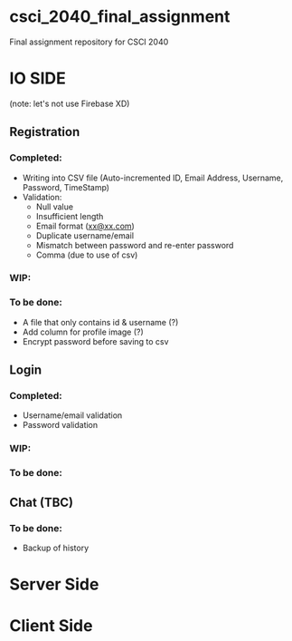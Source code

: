 # csci_2040_final_assignment
Final assignment repository for CSCI 2040


# IO SIDE 

(note: let's not use Firebase XD)

## Registration
### Completed:
- Writing into CSV file (Auto-incremented ID, Email Address, Username, Password, TimeStamp)
- Validation:
    - Null value
    - Insufficient length
    - Email format (xx@xx.com)
    - Duplicate username/email
    - Mismatch between password and re-enter password
    - Comma (due to use of csv)
### WIP:
### To be done:
- A file that only contains id & username (?)
- Add column for profile image (?)
- Encrypt password before saving to csv


## Login 
### Completed:
- Username/email validation
- Password validation
### WIP:
### To be done:


## Chat (TBC)
### To be done:
- Backup of history

# Server Side


# Client Side
